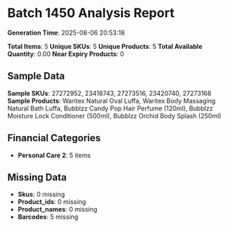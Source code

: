 # Batch 1450 Analysis Report

**Generation Time**: 2025-08-06 20:53:18

**Total Items**: 5
**Unique SKUs**: 5
**Unique Products**: 5
**Total Available Quantity**: 0.00
**Near Expiry Products**: 0

## Sample Data
**Sample SKUs**: 27272952, 23418743, 27273516, 23420740, 27273168
**Sample Products**: Waritex Natural Oval Luffa, Waritex Body Massaging Natural Bath Luffa, Bubblzz Candy Pop Hair Perfume (120ml), Bubblzz Moisture Lock Conditioner (500ml), Bubblzz Orchid Body Splash (250ml)

## Financial Categories
- **Personal Care 2**: 5 items

## Missing Data
- **Skus**: 0 missing
- **Product_ids**: 0 missing
- **Product_names**: 0 missing
- **Barcodes**: 5 missing

